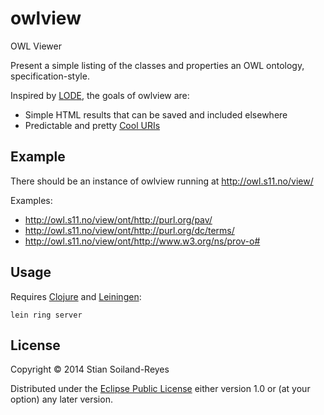 # owlview

OWL Viewer

Present a simple listing of the classes and properties an OWL ontology, specification-style.

Inspired by [LODE](http://www.essepuntato.it/lode), the goals of owlview are:
 * Simple HTML results that can be saved and included elsewhere
 * Predictable and pretty [Cool URIs](http://www.w3.org/TR/cooluris/)

## Example

There should be an instance of owlview running at http://owl.s11.no/view/

Examples:
 * http://owl.s11.no/view/ont/http://purl.org/pav/
 * http://owl.s11.no/view/ont/http://purl.org/dc/terms/
 * http://owl.s11.no/view/ont/http://www.w3.org/ns/prov-o#


## Usage

Requires [Clojure](http://clojure.org/) and [Leiningen](http://leiningen.org/): 

    lein ring server

## License

Copyright © 2014 Stian Soiland-Reyes

Distributed under the [Eclipse Public License](LICENSE) either version 1.0 or (at
your option) any later version.
